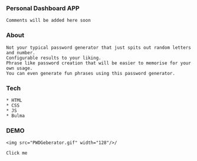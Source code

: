 ### Personal Dashboard APP
```
Comments will be added here soon
```

### About
```
Not your typical password generator that just spits out random letters and number.
Configurable results to your liking.
Phrase like password creation that will be easier to memorise for your own usage.
You can even generate fun phrases using this password generator.
```

### Tech
```
* HTML
* CSS
* JS
* Bulma 

```

### DEMO
```
<img src="PWDGeberator.gif" width="128"/>/

Click me
```